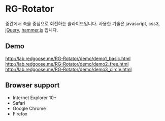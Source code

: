 RG-Rotator
=====

중간에서 축을 중심으로 회전하는 슬라이드입니다.
사용한 기술은 javascript, css3, [jQuery](http://jquery.com/), [hammer.js](http://hammerjs.github.io/) 입니다.


## Demo
http://lab.redgoose.me/RG-Rotator/demo/demo1_basic.html
http://lab.redgoose.me/RG-Rotator/demo/demo2_free.html
http://lab.redgoose.me/RG-Rotator/demo/demo3_circle.html


## Browser support
* Internet Explorer 10+
* Safari
* Google Chrome
* Firefox
